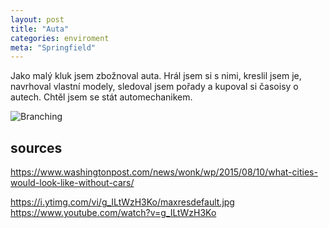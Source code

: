 ```yaml
---
layout: post
title: "Auta"
categories: enviroment
meta: "Springfield"
---
```


Jako malý kluk jsem zbožnoval auta. Hrál jsem si s nimi, kreslil jsem je, navrhoval vlastní modely, sledoval jsem pořady a kupoval si časoisy o autech. Chtěl jsem se stát automechanikem.

![Branching](https://www.washingtonpost.com/blogs/wonkblog/files/2015/08/7hAJ4qG1.gif)


## sources
https://www.washingtonpost.com/news/wonk/wp/2015/08/10/what-cities-would-look-like-without-cars/


https://i.ytimg.com/vi/g_ILtWzH3Ko/maxresdefault.jpg
https://www.youtube.com/watch?v=g_ILtWzH3Ko
